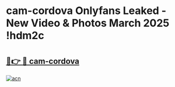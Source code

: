 # cam-cordova Onlyfans Leaked - New Video & Photos March 2025 !hdm2c

# <h2><a href="https://gmws29.iuczelnia.edu.pl?title=cam-cordova&ref=hdm2c">🔗👉 🔴 cam-cordova</a></h2>

[![acn](https://github.com/user-attachments/assets/0f9c940e-d8b0-45ae-aac7-cd30a18b3e1c)](https://gmws29.iuczelnia.edu.pl?title=cam-cordova&ref=hdm2c)


